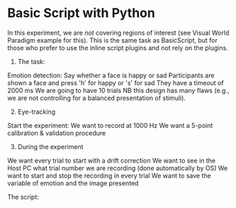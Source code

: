 # Basic Script with Python

In this experiment, we are *not* covering regions of interest (see Visual World Paradigm example for this). This is the same task as BasicScript, but for those who prefer to use the inline script plugins and not rely on the plugins.

1. The task:

Emotion detection: Say whether a face is happy or sad
Participants are shown a face and press 'h' for happy or 's' for sad
They have a timeout of 2000 ms
We are going to have 10 trials
NB this design has many flaws (e.g., we are not controlling for a balanced presentation of stimuli). 

2. Eye-tracking

Start the experiment:
We want to record at 1000 Hz
We want a 5-point calibration & validation procedure

3. During the experiment

We want every trial to start with a drift correction
We want to see in the Host PC what trial number we are recording (done automatically by OS)
We want to start and stop the recording in every trial
We want to save the variable of emotion and the image presented

The script: